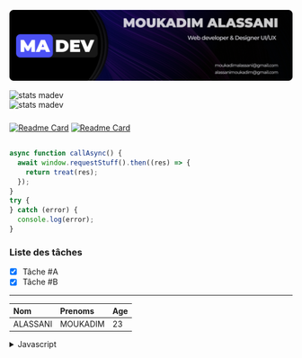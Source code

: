 ![cover](./assets/cover2.png)

<div style="width:100%; display:flex; gap:10px; flex-wrap:wrap;">
<div style=" width:50%">
<img style="min-width:100%;" alt="stats madev" src="https://github-readme-stats.vercel.app/api?username=madevgit&show_icons=true&theme=transparent&hide_border=true&text_color=faf9f9&icon_color=4B51F6&title_color=4B51F6&bg_color=45,000000,000000,4B51F6&border_radius=14&count_private=true&custom_title=MADEV-STATS&ring_color=faf9f9" >
<img style="min-width:100%;" alt="stats madev" src="https://github-readme-stats.vercel.app/api/top-langs?username=madevgit&show_icons=true&theme=transparent&hide_border=true&text_color=faf9f9&icon_color=4B51F6&title_color=4B51F6&bg_color=45,000000,000000,4B51F6&border_radius=14&count_private=true&custom_title=MADEV-LANGUAGES&ring_color=faf9f9">
</div>
<div style=" width:50%">

[![Readme Card](https://github-readme-stats.vercel.app/api/pin/?username=madevgit&repo=qosic&show_icons=true&theme=transparent&hide_border=true&text_color=faf9f9&icon_color=4B51F6&title_color=4B51F6&bg_color=45,000000,000000,4B51F6&border_radius=14&card_width=500)](https://github.com/madevgit/qosic)
[![Readme Card](https://github-readme-stats.vercel.app/api/pin/?username=madevgit&repo=Editor&show_icons=true&theme=transparent&hide_border=true&text_color=faf9f9&icon_color=4B51F6&title_color=4B51F6&bg_color=45,000000,000000,4B51F6&border_radius=14&card_width=500)](https://github.com/madevgit/Editor)

</div>
</div>

```js
async function callAsync() {
  await window.requestStuff().then((res) => {
    return treat(res);
  });
}
try {
} catch (error) {
  console.log(error);
}
```

### Liste des tâches

- [x] Tâche #A
- [x] Tâche #B

---

| Nom      | Prenoms  | Age |
| :------- | :------- | :-- |
| ALASSANI | MOUKADIM | 23  |

<details>
<summary>
Javascript
</summary>
lremldjldfldhofhqhfdhjkfhi
</details>
